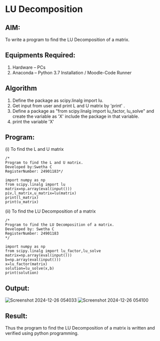 # LU Decomposition 

## AIM:
To write a program to find the LU Decomposition of a matrix.

## Equipments Required:
1. Hardware – PCs
2. Anaconda – Python 3.7 Installation / Moodle-Code Runner

## Algorithm
1. Define the package as scipy.linalg import lu.
2. Get input from user and print L and U matrix by 'print' .
3. Define a package as "from scipy.linalg import lu_factor, lu_solve" and create the variable as 'X' include the package in that variable.
4. print the variable 'X'

## Program:
(i) To find the L and U matrix
```
/*
Program to find the L and U matrix.
Developed by:Swetha C 
RegisterNumber: 24901183*/
```
```
import numpy as np
from scipy.linalg import lu
matrix=np.array(eval(input()))
piv,l_matrix,u_matrix=lu(matrix)
print(l_matrix)
print(u_matrix)
```
(ii) To find the LU Decomposition of a matrix
```
/*
Program to find the LU Decomposition of a matrix.
Developed by: Swetha C
RegisterNumber: 24901183
*/
```
```
import numpy as np
from scipy.linalg import lu_factor,lu_solve
matrix=np.array(eval(input()))
b=np.array(eval(input()))
x=lu_factor(matrix)
solution=lu_solve(x,b)
print(solution)
```

## Output:
![Screenshot 2024-12-26 054033](https://github.com/user-attachments/assets/6c1f235a-c446-4723-8be0-a4755e2c5dcd)
![Screenshot 2024-12-26 054100](https://github.com/user-attachments/assets/0d302a11-8833-4d81-ba79-e0735fef79db)



## Result:
Thus the program to find the LU Decomposition of a matrix is written and verified using python programming.


